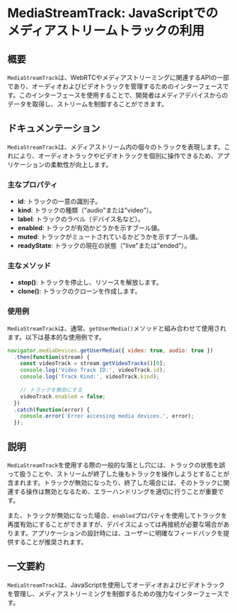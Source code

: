 <!--
Meta Description: # MediaStreamTrack: JavaScriptでのメディアストリームトラックの利用 ## 概要 `MediaStreamTrack`は、WebRTCやメディアストリーミングに関連するAPIの一部であり、オーディオおよびビデオトラックを管理するためのインターフェースです。このインターフェ...
Meta Keywords: mediastreamtrack, videotrack, error, kind, video
-->

# MediaStreamTrack: JavaScriptでのメディアストリームトラックの利用

## 概要
`MediaStreamTrack`は、WebRTCやメディアストリーミングに関連するAPIの一部であり、オーディオおよびビデオトラックを管理するためのインターフェースです。このインターフェースを使用することで、開発者はメディアデバイスからのデータを取得し、ストリームを制御することができます。

## ドキュメンテーション
`MediaStreamTrack`は、メディアストリーム内の個々のトラックを表現します。これにより、オーディオトラックやビデオトラックを個別に操作できるため、アプリケーションの柔軟性が向上します。

### 主なプロパティ
- **id**: トラックの一意の識別子。
- **kind**: トラックの種類（"audio"または"video"）。
- **label**: トラックのラベル（デバイス名など）。
- **enabled**: トラックが有効かどうかを示すブール値。
- **muted**: トラックがミュートされているかどうかを示すブール値。
- **readyState**: トラックの現在の状態（"live"または"ended"）。

### 主なメソッド
- **stop()**: トラックを停止し、リソースを解放します。
- **clone()**: トラックのクローンを作成します。

### 使用例
`MediaStreamTrack`は、通常、`getUserMedia()`メソッドと組み合わせて使用されます。以下は基本的な使用例です。

```javascript
navigator.mediaDevices.getUserMedia({ video: true, audio: true })
  .then(function(stream) {
    const videoTrack = stream.getVideoTracks()[0];
    console.log('Video Track ID:', videoTrack.id);
    console.log('Track Kind:', videoTrack.kind);
    
    // トラックを無効にする
    videoTrack.enabled = false;
  })
  .catch(function(error) {
    console.error('Error accessing media devices.', error);
  });
```

## 説明
`MediaStreamTrack`を使用する際の一般的な落とし穴には、トラックの状態を誤って扱うことや、ストリームが終了した後もトラックを操作しようとすることが含まれます。トラックが無効になったり、終了した場合には、そのトラックに関連する操作は無効となるため、エラーハンドリングを適切に行うことが重要です。

また、トラックが無効になった場合、`enabled`プロパティを使用してトラックを再度有効にすることができますが、デバイスによっては再接続が必要な場合があります。アプリケーションの設計時には、ユーザーに明確なフィードバックを提供することが推奨されます。

## 一文要約
`MediaStreamTrack`は、JavaScriptを使用してオーディオおよびビデオトラックを管理し、メディアストリーミングを制御するための強力なインターフェースです。